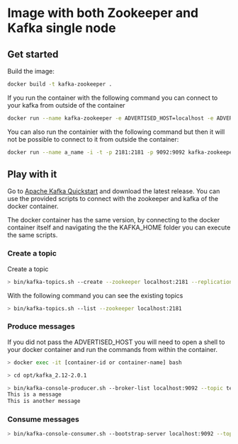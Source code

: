 
# Image with both Zookeeper and Kafka single node



## Get started

Build the image: 
```bash
docker build -t kafka-zookeeper .
```

If you run the container with the following command you can connect to your kafka from outside of the container
```bash
docker run --name kafka-zookeeper -e ADVERTISED_HOST=localhost -e ADVERTISED_PORT=9092 -i -t -p 2181:2181 -p 9092:9092 kafka-zookeeper
```

You can also run the containier with the following command but then it will not be possible to connect to it from outside the container:
```bash
docker run --name a_name -i -t -p 2181:2181 -p 9092:9092 kafka-zookeeper
```

## Play with it

Go to [Apache Kafka Quickstart](https://kafka.apache.org/quickstart) and download the latest release.
You can use the provided scripts to connect with the zookeeper and kafka of the docker container.

The docker container has the same version, by connecting to the docker container itself and navigating the the KAFKA_HOME folder you can execute the same scripts.

### Create a topic
Create a topic
```bash
> bin/kafka-topics.sh --create --zookeeper localhost:2181 --replication-factor 1 --partitions 1 --topic test
```

With the following command you can see the existing topics
```bash
> bin/kafka-topics.sh --list --zookeeper localhost:2181
```


### Produce messages

If you did not pass the ADVERTISED_HOST you will need to open a shell to your docker container and run the commands from within the container.
```bash
> docker exec -it [container-id or container-name] bash

> cd opt/kafka_2.12-2.0.1
```

```bash
> bin/kafka-console-producer.sh --broker-list localhost:9092 --topic test
This is a message
This is another message
```
### Consume messages
```bash
> bin/kafka-console-consumer.sh --bootstrap-server localhost:9092 --topic test --from-beginning
```
